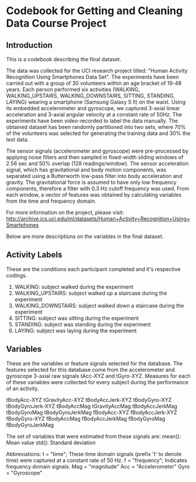 # Codebook for Getting and Cleaning Data Course Project

## Introduction
This is a codebook describing the final dataset. 

The data was collected for the UCI research project titled: "Human Activity Recognition Using Smartphones Data Set". The experiments have been carried out with a group of 30 volunteers within an age bracket of 19-48 years. Each person performed six activities (WALKING, WALKING_UPSTAIRS, WALKING_DOWNSTAIRS, SITTING, STANDING, LAYING) wearing a smartphone (Samsung Galaxy S II) on the waist. Using its embedded accelerometer and gyroscope, we captured 3-axial linear acceleration and 3-axial angular velocity at a constant rate of 50Hz. The experiments have been video-recorded to label the data manually. The obtained dataset has been randomly partitioned into two sets, where 70% of the volunteers was selected for generating the training data and 30% the test data.

The sensor signals (accelerometer and gyroscope) were pre-processed by applying noise filters and then sampled in fixed-width sliding windows of 2.56 sec and 50% overlap (128 readings/window). The sensor acceleration signal, which has gravitational and body motion components, was separated using a Butterworth low-pass filter into body acceleration and gravity. The gravitational force is assumed to have only low frequency components, therefore a filter with 0.3 Hz cutoff frequency was used. From each window, a vector of features was obtained by calculating variables from the time and frequency domain.

For more information on the project, please visit: http://archive.ics.uci.edu/ml/datasets/Human+Activity+Recognition+Using+Smartphones

Below are more descriptions on the variables in the final dataset. 

## Activity Labels
These are the conditions each participant completed and it's respective codings.

1. WALKING: subject walked during the experiment
2. WALKING_UPSTAIRS: subject walked up a staircase during the experiment
3. WALKING_DOWNSTAIRS: subject walked down a staircase during the experiment
4. SITTING: subject was sitting during the experiment
5. STANDING: subject was standing during the experiment
6. LAYING: subject was laying during the experiment

## Variables
These are the variables or feature signals selected for the database. The features selected for this database come from the accelerometer and gyroscope 3-axial raw signals tAcc-XYZ and tGyro-XYZ. Measures for each of these variables were collected for every subject during the performance of an activity. 

tBodyAcc-XYZ
tGravityAcc-XYZ
tBodyAccJerk-XYZ
tBodyGyro-XYZ
tBodyGyroJerk-XYZ
tBodyAccMag
tGravityAccMag
tBodyAccJerkMag
tBodyGyroMag
tBodyGyroJerkMag
fBodyAcc-XYZ
fBodyAccJerk-XYZ
fBodyGyro-XYZ
fBodyAccMag
fBodyAccJerkMag
fBodyGyroMag
fBodyGyroJerkMag

The set of variables that were estimated from these signals are: 
mean(): Mean value
std(): Standard deviation

Abbreviations: 
t = "time"; These time domain signals (prefix 't' to denote time) were captured at a constant rate of 50 Hz.
f = "frequency"; Indicates frequency domain signals.
Mag = "magnitude"
Acc = "Accelerometer"
Gyro = "Gyroscope"
